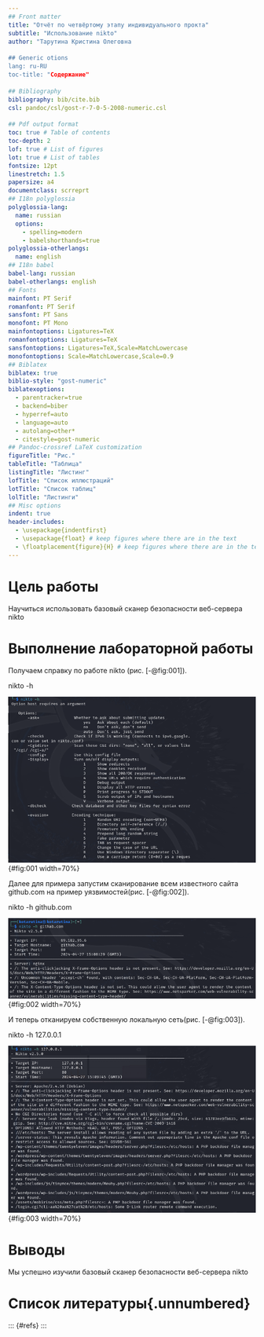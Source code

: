 ```yaml
---
## Front matter
title: "Отчёт по четвёртому этапу индивидуального прокта"
subtitle: "Использование nikto"
author: "Тарутина Кристина Олеговна

## Generic otions
lang: ru-RU
toc-title: "Содержание"

## Bibliography
bibliography: bib/cite.bib
csl: pandoc/csl/gost-r-7-0-5-2008-numeric.csl

## Pdf output format
toc: true # Table of contents
toc-depth: 2
lof: true # List of figures
lot: true # List of tables
fontsize: 12pt
linestretch: 1.5
papersize: a4
documentclass: scrreprt
## I18n polyglossia
polyglossia-lang:
  name: russian
  options:
	- spelling=modern
	- babelshorthands=true
polyglossia-otherlangs:
  name: english
## I18n babel
babel-lang: russian
babel-otherlangs: english
## Fonts
mainfont: PT Serif
romanfont: PT Serif
sansfont: PT Sans
monofont: PT Mono
mainfontoptions: Ligatures=TeX
romanfontoptions: Ligatures=TeX
sansfontoptions: Ligatures=TeX,Scale=MatchLowercase
monofontoptions: Scale=MatchLowercase,Scale=0.9
## Biblatex
biblatex: true
biblio-style: "gost-numeric"
biblatexoptions:
  - parentracker=true
  - backend=biber
  - hyperref=auto
  - language=auto
  - autolang=other*
  - citestyle=gost-numeric
## Pandoc-crossref LaTeX customization
figureTitle: "Рис."
tableTitle: "Таблица"
listingTitle: "Листинг"
lofTitle: "Список иллюстраций"
lotTitle: "Список таблиц"
lolTitle: "Листинги"
## Misc options
indent: true
header-includes:
  - \usepackage{indentfirst}
  - \usepackage{float} # keep figures where there are in the text
  - \floatplacement{figure}{H} # keep figures where there are in the text
---
```


# Цель работы

Научиться использовать базовый сканер безопасности веб-сервера nikto

# Выполнение лабораторной работы

Получаем справку по работе nikto (рис. [-@fig:001]).

nikto -h

![Справка](image/image1.png){#fig:001 width=70%}

Далее для примера запустим сканирование всем известного сайта github.com на пример уязвимостей(рис. [-@fig:002]).

nikto -h github.com

![Результат для github.com](image/image2.png){#fig:002 width=70%}

И теперь отканируем собственную локальную сеть(рис. [-@fig:003]).

nikto -h 127.0.0.1

![Результат для локальной сети](image/image3.png){#fig:003 width=70%}


# Выводы

Мы успешно изучили базовый сканер безопасности веб-сервера nikto

# Список литературы{.unnumbered}

::: {#refs}
:::
